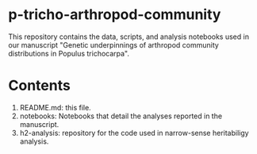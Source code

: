 # p-tricho-arthropod-community
This repository contains the data, scripts, and analysis notebooks used in our manuscript "Genetic underpinnings of arthropod community distributions in Populus trichocarpa".

# Contents
1. README.md: this file.
2. notebooks: Notebooks that detail the analyses reported in the manuscript.
3. h2-analysis: repository for the code used in narrow-sense heritabiligy analysis.
